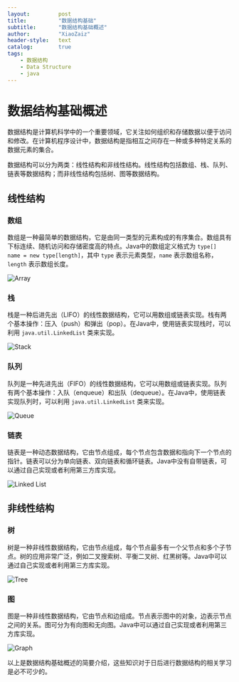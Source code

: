 ```yaml
---
layout:			post
title:			"数据结构基础"
subtitle: 		"数据结构基础概述"
author:			"XiaoZaiz"
header-style: 	text
catalog:      	true
tags:
    - 数据结构
    - Data Structure
    - java
---
```




# 数据结构基础概述

数据结构是计算机科学中的一个重要领域，它关注如何组织和存储数据以便于访问和修改。在计算机程序设计中，数据结构是指相互之间存在一种或多种特定关系的数据元素的集合。

数据结构可以分为两类：线性结构和非线性结构。线性结构包括数组、栈、队列、链表等数据结构；而非线性结构包括树、图等数据结构。

## 线性结构

### 数组

数组是一种最简单的数据结构，它是由同一类型的元素构成的有序集合。数组具有下标连续、随机访问和存储密度高的特点。Java中的数组定义格式为 `type[] name = new type[length]`，其中 `type` 表示元素类型，`name` 表示数组名称，`length` 表示数组长度。

![Array](https://i.imgur.com/3q1bBSV.png)

### 栈

栈是一种后进先出（LIFO）的线性数据结构，它可以用数组或链表实现。栈有两个基本操作：压入（push）和弹出（pop）。在Java中，使用链表实现栈时，可以利用 `java.util.LinkedList` 类来实现。

![Stack](https://i.imgur.com/4c8WtMy.png)

### 队列

队列是一种先进先出（FIFO）的线性数据结构，它可以用数组或链表实现。队列有两个基本操作：入队（enqueue）和出队（dequeue）。在Java中，使用链表实现队列时，可以利用 `java.util.LinkedList` 类来实现。

![Queue](https://i.imgur.com/nKu6y3G.png)

### 链表

链表是一种动态数据结构，它由节点组成，每个节点包含数据和指向下一个节点的指针。链表可以分为单向链表、双向链表和循环链表。Java中没有自带链表，可以通过自己实现或者利用第三方库实现。

![Linked List](https://i.imgur.com/kVuPfpc.png)

## 非线性结构

### 树

树是一种非线性数据结构，它由节点组成，每个节点最多有一个父节点和多个子节点。树的应用非常广泛，例如二叉搜索树、平衡二叉树、红黑树等。Java中可以通过自己实现或者利用第三方库实现。

![Tree](https://i.imgur.com/vH5y0Os.png)

### 图

图是一种非线性数据结构，它由节点和边组成。节点表示图中的对象，边表示节点之间的关系。图可分为有向图和无向图。Java中可以通过自己实现或者利用第三方库实现。

![Graph](https://i.imgur.com/1h7Dzio.png)

以上是数据结构基础概述的简要介绍，这些知识对于日后进行数据结构的相关学习是必不可少的。